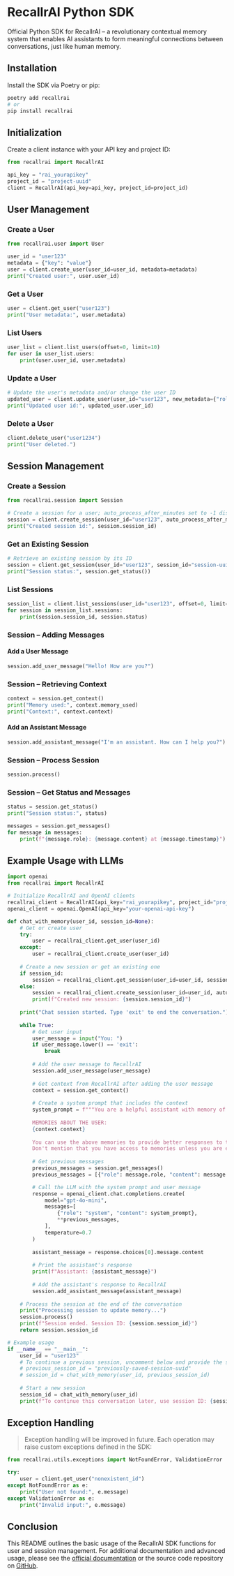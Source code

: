 # RecallrAI Python SDK

Official Python SDK for RecallrAI – a revolutionary contextual memory system that enables AI assistants to form meaningful connections between conversations, just like human memory.

## Installation

Install the SDK via Poetry or pip:

```bash
poetry add recallrai
# or
pip install recallrai
```

## Initialization

Create a client instance with your API key and project ID:

```python
from recallrai import RecallrAI

api_key = "rai_yourapikey"
project_id = "project-uuid"
client = RecallrAI(api_key=api_key, project_id=project_id)
```

## User Management

### Create a User

```python
from recallrai.user import User

user_id = "user123"
metadata = {"key": "value"}
user = client.create_user(user_id=user_id, metadata=metadata)
print("Created user:", user.user_id)
```

### Get a User

```python
user = client.get_user("user123")
print("User metadata:", user.metadata)
```

### List Users

```python
user_list = client.list_users(offset=0, limit=10)
for user in user_list.users:
    print(user.user_id, user.metadata)
```

### Update a User

```python
# Update the user's metadata and/or change the user ID
updated_user = client.update_user(user_id="user123", new_metadata={"role": "user"}, new_user_id="user1234")
print("Updated user id:", updated_user.user_id)
```

### Delete a User

```python
client.delete_user("user1234")
print("User deleted.")
```

## Session Management

### Create a Session

```python
from recallrai.session import Session

# Create a session for a user; auto_process_after_minutes set to -1 disables auto-processing.
session = client.create_session(user_id="user123", auto_process_after_minutes=5)
print("Created session id:", session.session_id)
```

### Get an Existing Session

```python
# Retrieve an existing session by its ID
session = client.get_session(user_id="user123", session_id="session-uuid")
print("Session status:", session.get_status())
```

### List Sessions

```python
session_list = client.list_sessions(user_id="user123", offset=0, limit=10)
for session in session_list.sessions:
    print(session.session_id, session.status)
```

### Session – Adding Messages

#### Add a User Message

```python
session.add_user_message("Hello! How are you?")
```

### Session – Retrieving Context

```python
context = session.get_context()
print("Memory used:", context.memory_used)
print("Context:", context.context)
```

#### Add an Assistant Message

```python
session.add_assistant_message("I'm an assistant. How can I help you?")
```

### Session – Process Session

```python
session.process()
```

### Session – Get Status and Messages

```python
status = session.get_status()
print("Session status:", status)

messages = session.get_messages()
for message in messages:
    print(f"{message.role}: {message.content} at {message.timestamp}")
```

## Example Usage with LLMs

```python
import openai
from recallrai import RecallrAI

# Initialize RecallrAI and OpenAI clients
recallrai_client = RecallrAI(api_key="rai_yourapikey", project_id="project-uuid")
openai_client = openai.OpenAI(api_key="your-openai-api-key")

def chat_with_memory(user_id, session_id=None):
    # Get or create user
    try:
        user = recallrai_client.get_user(user_id)
    except:
        user = recallrai_client.create_user(user_id)
    
    # Create a new session or get an existing one
    if session_id:
        session = recallrai_client.get_session(user_id=user_id, session_id=session_id)
    else:
        session = recallrai_client.create_session(user_id=user_id, auto_process_after_minutes=30)
        print(f"Created new session: {session.session_id}")
    
    print("Chat session started. Type 'exit' to end the conversation.")
    
    while True:
        # Get user input
        user_message = input("You: ")
        if user_message.lower() == 'exit':
            break
        
        # Add the user message to RecallrAI
        session.add_user_message(user_message)
        
        # Get context from RecallrAI after adding the user message
        context = session.get_context()
        
        # Create a system prompt that includes the context
        system_prompt = f"""You are a helpful assistant with memory of previous conversations.
        
        MEMORIES ABOUT THE USER:
        {context.context}
        
        You can use the above memories to provide better responses to the user.
        Don't mention that you have access to memories unless you are explicitly asked."""
        
        # Get previous messages
        previous_messages = session.get_messages()
        previous_messages = [{"role": message.role, "content": message.content} for message in previous_messages]

        # Call the LLM with the system prompt and user message
        response = openai_client.chat.completions.create(
            model="gpt-4o-mini",
            messages=[
                {"role": "system", "content": system_prompt},
                **previous_messages,
            ],
            temperature=0.7
        )
        
        assistant_message = response.choices[0].message.content
        
        # Print the assistant's response
        print(f"Assistant: {assistant_message}")
        
        # Add the assistant's response to RecallrAI
        session.add_assistant_message(assistant_message)
    
    # Process the session at the end of the conversation
    print("Processing session to update memory...")
    session.process()
    print(f"Session ended. Session ID: {session.session_id}")
    return session.session_id

# Example usage
if __name__ == "__main__":
    user_id = "user123"
    # To continue a previous session, uncomment below and provide the session ID
    # previous_session_id = "previously-saved-session-uuid"
    # session_id = chat_with_memory(user_id, previous_session_id)
    
    # Start a new session
    session_id = chat_with_memory(user_id)
    print(f"To continue this conversation later, use session ID: {session_id}")
```

## Exception Handling

> Exception handling will be improved in future.
Each operation may raise custom exceptions defined in the SDK:

```python
from recallrai.utils.exceptions import NotFoundError, ValidationError

try:
    user = client.get_user("nonexistent_id")
except NotFoundError as e:
    print("User not found:", e.message)
except ValidationError as e:
    print("Invalid input:", e.message)
```

## Conclusion

This README outlines the basic usage of the RecallrAI SDK functions for user and session management. For additional documentation and advanced usage, please see the [official documentation](https://recallrai.com) or the source code repository on [GitHub](https://github.com/recallrai/sdk-python).
